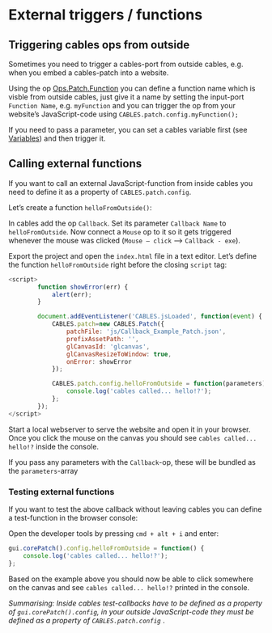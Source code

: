 # External triggers / functions

## Triggering cables ops from outside

Sometimes you need to trigger a cables-port from outside cables, e.g. when you embed a cables-patch into a website.

Using the op [Ops.Patch.Function](http://cables.gl/op/Ops.Patch.Function) you can define a function name which is visble from outside cables, just give it a name by setting the input-port `Function Name`, e.g. `myFunction` and you can trigger the op from your website’s JavaScript-code using `CABLES.patch.config.myFunction();`

If you need to pass a parameter, you can set a cables variable first (see [Variables](../dev_embed_vars/dev_embed_vars)) and then trigger it.



## Calling external functions

If you want to call an external JavaScript-function from inside cables you need to define it as a property of `CABLES.patch.config`.

Let’s create a function `helloFromOutside()`:

In cables add the op `Callback`. Set its parameter `Callback Name` to `helloFromOutside`. Now connect a `Mouse` op to it so it gets triggered whenever the mouse was clicked (`Mouse – click` —> `Callback - exe`).

Export the project and open the `index.html` file in a text editor. Let’s define the function `helloFromOutside` right before the closing `script` tag:

```javascript
<script>
        function showError(err) {
            alert(err);
        }

        document.addEventListener('CABLES.jsLoaded', function(event) {
            CABLES.patch=new CABLES.Patch({
                patchFile: 'js/Callback_Example_Patch.json',
                prefixAssetPath: '',
                glCanvasId: 'glcanvas',
                glCanvasResizeToWindow: true,
                onError: showError
            });

            CABLES.patch.config.helloFromOutside = function(parameters) {
            	console.log('cables called... hello!?');
            };
        });
</script>
```

Start a local webserver to serve the website and open it in your browser.  Once you click the mouse on the canvas you should see `cables called... hello!?` inside the console.

If you pass any parameters with the `Callback`-op, these will be bundled as the `parameters`-array

### Testing external functions

If you want to test the above callback without leaving cables you can define a test-function in the browser console:

Open the developer tools by pressing `cmd + alt + i` and enter:

```javascript
gui.corePatch().config.helloFromOutside = function() {
    console.log('cables called... hello!?');
};
```

Based on the example above you should now be able to click somewhere on the canvas and see `cables called... hello!?` printed in the console.

*Summarising: Inside cables test-callbacks have to be defined as a property of `gui.corePatch().config`, in your outside JavaScript-code they must be defined as a property of `CABLES.patch.config`* .

